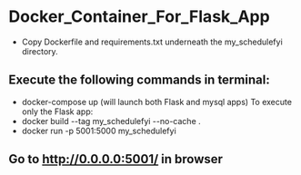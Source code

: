 # Docker_Container_For_Flask_App

-  Copy Dockerfile and requirements.txt underneath the my_schedulefyi directory.

## Execute the following commands in terminal:
- docker-compose up (will launch both Flask and mysql apps)
To execute only the Flask app:
- docker build --tag my_schedulefyi --no-cache .
- docker run -p 5001:5000 my_schedulefyi 

## Go to http://0.0.0.0:5001/ in browser

